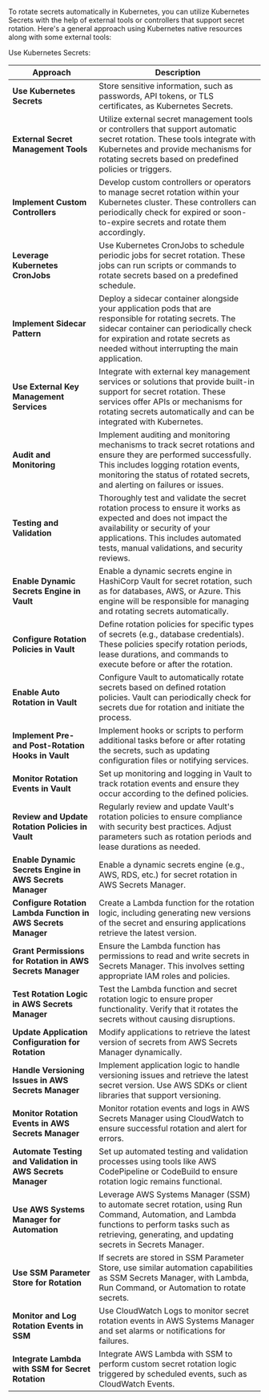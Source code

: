To rotate secrets automatically in Kubernetes, you can utilize Kubernetes Secrets with the help of external 
tools or controllers that support secret rotation. Here's a general approach using Kubernetes native resources along with some external tools:

Use Kubernetes Secrets:

| **Approach**                                      | **Description**                                                                                                                                                                                                                           |
|---------------------------------------------------|-------------------------------------------------------------------------------------------------------------------------------------------------------------------------------------------------------------------------------------------|
| **Use Kubernetes Secrets**                        | Store sensitive information, such as passwords, API tokens, or TLS certificates, as Kubernetes Secrets.                                                                                                                                      |
| **External Secret Management Tools**              | Utilize external secret management tools or controllers that support automatic secret rotation. These tools integrate with Kubernetes and provide mechanisms for rotating secrets based on predefined policies or triggers.                    |
| **Implement Custom Controllers**                  | Develop custom controllers or operators to manage secret rotation within your Kubernetes cluster. These controllers can periodically check for expired or soon-to-expire secrets and rotate them accordingly.                              |
| **Leverage Kubernetes CronJobs**                  | Use Kubernetes CronJobs to schedule periodic jobs for secret rotation. These jobs can run scripts or commands to rotate secrets based on a predefined schedule.                                                                             |
| **Implement Sidecar Pattern**                     | Deploy a sidecar container alongside your application pods that are responsible for rotating secrets. The sidecar container can periodically check for expiration and rotate secrets as needed without interrupting the main application.       |
| **Use External Key Management Services**          | Integrate with external key management services or solutions that provide built-in support for secret rotation. These services offer APIs or mechanisms for rotating secrets automatically and can be integrated with Kubernetes.               |
| **Audit and Monitoring**                          | Implement auditing and monitoring mechanisms to track secret rotations and ensure they are performed successfully. This includes logging rotation events, monitoring the status of rotated secrets, and alerting on failures or issues.       |
| **Testing and Validation**                        | Thoroughly test and validate the secret rotation process to ensure it works as expected and does not impact the availability or security of your applications. This includes automated tests, manual validations, and security reviews.       |
| **Enable Dynamic Secrets Engine in Vault**        | Enable a dynamic secrets engine in HashiCorp Vault for secret rotation, such as for databases, AWS, or Azure. This engine will be responsible for managing and rotating secrets automatically.                                               |
| **Configure Rotation Policies in Vault**          | Define rotation policies for specific types of secrets (e.g., database credentials). These policies specify rotation periods, lease durations, and commands to execute before or after the rotation.                                       |
| **Enable Auto Rotation in Vault**                 | Configure Vault to automatically rotate secrets based on defined rotation policies. Vault can periodically check for secrets due for rotation and initiate the process.                                                                    |
| **Implement Pre- and Post-Rotation Hooks in Vault**| Implement hooks or scripts to perform additional tasks before or after rotating the secrets, such as updating configuration files or notifying services.                                                                                   |
| **Monitor Rotation Events in Vault**              | Set up monitoring and logging in Vault to track rotation events and ensure they occur according to the defined policies.                                                                                                                    |
| **Review and Update Rotation Policies in Vault**  | Regularly review and update Vault's rotation policies to ensure compliance with security best practices. Adjust parameters such as rotation periods and lease durations as needed.                                                          |
| **Enable Dynamic Secrets Engine in AWS Secrets Manager** | Enable a dynamic secrets engine (e.g., AWS, RDS, etc.) for secret rotation in AWS Secrets Manager.                                                                                                                                        |
| **Configure Rotation Lambda Function in AWS Secrets Manager** | Create a Lambda function for the rotation logic, including generating new versions of the secret and ensuring applications retrieve the latest version.                                                                                      |
| **Grant Permissions for Rotation in AWS Secrets Manager** | Ensure the Lambda function has permissions to read and write secrets in Secrets Manager. This involves setting appropriate IAM roles and policies.                                                                                          |
| **Test Rotation Logic in AWS Secrets Manager**    | Test the Lambda function and secret rotation logic to ensure proper functionality. Verify that it rotates the secrets without causing disruptions.                                                                                           |
| **Update Application Configuration for Rotation** | Modify applications to retrieve the latest version of secrets from AWS Secrets Manager dynamically.                                                                                                                                        |
| **Handle Versioning Issues in AWS Secrets Manager** | Implement application logic to handle versioning issues and retrieve the latest secret version. Use AWS SDKs or client libraries that support versioning.                                                                                   |
| **Monitor Rotation Events in AWS Secrets Manager** | Monitor rotation events and logs in AWS Secrets Manager using CloudWatch to ensure successful rotation and alert for errors.                                                                                                               |
| **Automate Testing and Validation in AWS Secrets Manager** | Set up automated testing and validation processes using tools like AWS CodePipeline or CodeBuild to ensure rotation logic remains functional.                                                                                             |
| **Use AWS Systems Manager for Automation**        | Leverage AWS Systems Manager (SSM) to automate secret rotation, using Run Command, Automation, and Lambda functions to perform tasks such as retrieving, generating, and updating secrets in Secrets Manager.                              |
| **Use SSM Parameter Store for Rotation**          | If secrets are stored in SSM Parameter Store, use similar automation capabilities as SSM Secrets Manager, with Lambda, Run Command, or Automation to rotate secrets.                                                                       |
| **Monitor and Log Rotation Events in SSM**        | Use CloudWatch Logs to monitor secret rotation events in AWS Systems Manager and set alarms or notifications for failures.                                                                                                                |
| **Integrate Lambda with SSM for Secret Rotation** | Integrate AWS Lambda with SSM to perform custom secret rotation logic triggered by scheduled events, such as CloudWatch Events.                                                                                                           |
